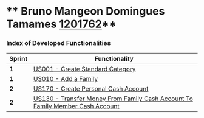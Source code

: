 ** Bruno Mangeon Domingues Tamames [1201762](./)** 
===============================


### Index of Developed Functionalities ###


| Sprint | Functionality     |
|--------|--------------------|
| **1**  | [US001 - Create Standard Category](../sprint1/user_stories/US001_CreateStandardCategory.md) |
| **1**  | [US010 - Add a Family](../sprint1/user_stories/US010_AddFamily.md) |
| **2**  | [US170 - Create Personal Cash Account](../sprint2/user_stories/US170_CreatePersonalCashAccount.md) | 
| **2**  | [US130 - Transfer Money From Family Cash Account To Family Member Cash Account](../sprint2/user_stories/US130_TransferFromFamilyCashAccountToMemberCashAccount.md) |
